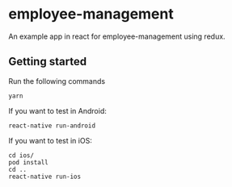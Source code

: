 # employee-management

An example app in react for employee-management using redux.

## Getting started

Run the following commands

```shell
yarn
```

If you want to test in Android:

```shell
react-native run-android
```

If you want to test in iOS:

```shell
cd ios/
pod install
cd ..
react-native run-ios
```

